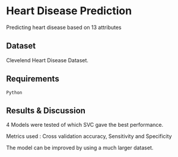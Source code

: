 # Heart Disease Prediction
Predicting heart disease based on 13 attributes

## Dataset
Clevelend Heart Disease Dataset.

## Requirements
`Python`

## Results & Discussion
4 Models were tested of which SVC gave the best performance.

Metrics used : Cross validation accuracy, Sensitivity and Specificity

The model can be improved by using a much larger dataset. 
